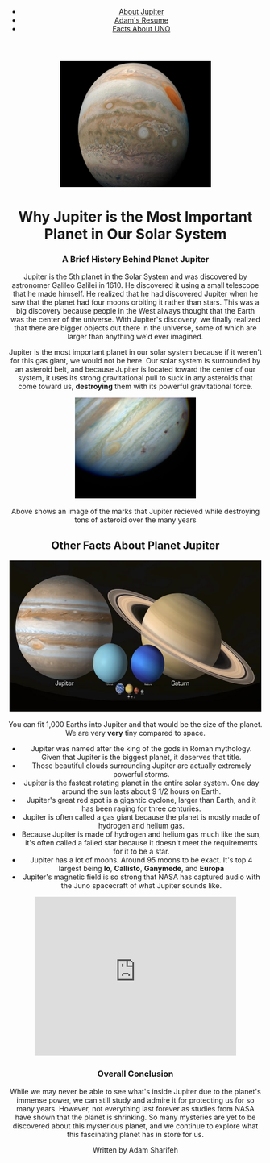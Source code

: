 <!Doctype html>
<html lang = "en">
<head>
	<meta charset="utf-8">
	<title>My Websites</title>
	<link rel="stylesheet" href="css/style.css">
</head>
<body>
  <header id="page-wrapper">
    <div class="nav-container">
      <nav class="navigation">
        <ul>
          <li><a href="https://adam893-o.github.io/project-1-jupiter.html">About Jupiter</a></li>
          <li><a href="https://adam893-o.github.io/resume.html">Adam's Resume</a></li>
          <li><a href="https://adam893-o.github.io/Project-1-UNO">Facts About UNO</a></li>
        </ul>
      </nav>
	  </div>
  </header>
    <div class="content-wrapper">
	    <header id="header">
		<a id="Image1" href="https://adam893-o.github.io/Project-two/">
		  <img src="Media/Image1.jpg" height="250" width="300" alt="Image of Jupiter" />
		</a>
    <h1>Why Jupiter is the Most Important Planet in Our Solar System</h1>
    <h3>A Brief History Behind Planet Jupiter</h3>
      <p>Jupiter is the 5th planet in the Solar System and was discovered by astronomer Galileo Galilei in 1610. He discovered it using a small telescope that he made himself. He realized that he had discovered Jupiter when he saw that the planet had four moons orbiting it rather than stars. This was a big discovery because people in the West always thought that the Earth was the center of the universe. With Jupiter's discovery, we finally realized that there are bigger objects out there in the universe, some of which are larger than anything we'd ever imagined.</p> 
      <p>Jupiter is the most important planet in our solar system because if it weren't for this gas giant, we would not be here. Our solar system is surrounded by an asteroid belt, and because Jupiter is located toward the center of our system, it uses its strong gravitational pull to suck in any asteroids that come toward us, <strong>destroying</strong> them with its powerful gravitational force.</p>
	  <img src="Media/Image2.jpg" height="200" width="240" alt="Image of Jupiter"/>
	    <p>Above shows an image of the marks that Jupiter recieved while destroying tons of asteroid over the many years</p>
   <h2>Other Facts About Planet Jupiter</h2>
      <img src="Media/Image3.jpg" height="300" width="500" alt="Image of Jupiter"/>
	    <p>You can fit 1,000 Earths into Jupiter and that would be the size of the planet. We are very <strong>very</strong> tiny compared to space.</p>
    <ul>
      <li>Jupiter was named after the king of the gods in Roman mythology. Given that Jupiter is the biggest planet, it deserves that title.</li>
	    <li>Those beautiful clouds surrounding Jupiter are actually extremely powerful storms.</li>
	    <li>Jupiter is the fastest rotating planet in the entire solar system. One day around the sun lasts about 9 1/2 hours on Earth.</li>
	    <li>Jupiter's great red spot is a gigantic cyclone, larger than Earth, and it has been raging for three centuries.</li>
	    <li>Jupiter is often called a gas giant because the planet is mostly made of hydrogen and helium gas.</li>
	    <li>Because Jupiter is made of hydrogen and helium gas much like the sun, it's often called a failed star because it doesn't meet the requirements for it to be a star.</li>
	    <li>Jupiter has a lot of moons. Around 95 moons to be exact. It's top 4 largest being <strong>Io</strong>, <strong>Callisto</strong>, <strong>Ganymede</strong>, and <strong>Europa</strong></li> 
	    <li>Jupiter's magnetic field is so strong that NASA has captured audio with the Juno spacecraft of what Jupiter sounds like.</li>
    </ul>
	    <iframe width="400" height="315" src="https://www.youtube.com/embed/e3fqE01YYWs?si=7IFdZLB1Tiov8kD7" title="YouTube video player" frameborder="0" allow="accelerometer; autoplay; clipboard-write; encrypted-media; gyroscope; picture-in-picture; web-share" referrerpolicy="strict-origin-when-cross-origin" allowfullscreen></iframe>
    <h3>Overall Conclusion</h3>
      <p>While we may never be able to see what's inside Jupiter due to the planet's immense power, we can still study and admire it for protecting us for so many years. However, not everything last forever as studies from NASA have shown that the planet is shrinking. So many mysteries are yet to be discovered about this mysterious planet, and we continue to explore what this fascinating planet has in store for us.</p>
	    <p>Written by Adam Sharifeh</p>
	  </div>
</body>
</html>
